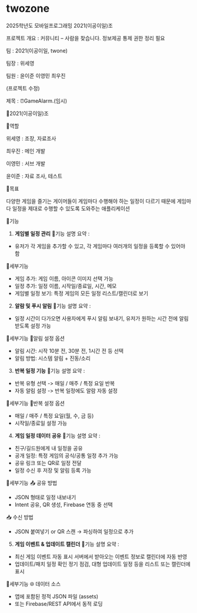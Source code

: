 # twozone
2025학년도 모바일프로그래밍 2021(이공이일)조

프로젝트 개요 : 커뮤니티 – 사람을 찾습니다. 정보제공 통제 권한 정리 필요

팀 : 2021(이공이일, twone)

팀장 : 위세영

팀원 : 윤이준 이영민 최우진

(프로젝트 수정)

제목 : ⏰GameAlarm.(임시)

👥2021(이공이일)조 

📌역할

위세영 : 조장, 자료조사

최우진 : 메인 개발

이영민 : 서브 개발

윤이준 : 자료 조사, 테스트

📌목표

다양한 게임을 즐기는 게이머들이 게임마다 수행해야 하는 일정이 다르기 때문에 게임마다 일정을
제대로 수행할 수 있도록 도와주는 애플리케이션
 
📌기능

1. **게임별 일정 관리**
📌기능 설명 요약 :
- 유저가 각 게임을 추가할 수 있고, 각 게임마다 여러개의 일정을 등록할 수 있어야 함

📌세부기능
- 게임 추가: 게임 이름, 아이콘 이미지 선택 가능
- 일정 추가: 일정 이름, 시작일/종료일, 시간, 메모
- 게임별 일정 보기: 특정 게임의 모든 일정 리스트/캘린더로 보기
      
2. **알람 및 푸시 알림**
📌기능 설명 요약 :
- 일정 시간이 다가오면 사용자에게 푸시 알림 보내기, 유저가 원하는 시간 전에 알림받도록 설정 가능 

📌세부기능
🔔알림 설정 옵션
- 알림 시간: 시작 10분 전, 30분 전, 1시간 전 등 선택
- 알림 방법: 시스템 알림 + 진동/소리

3. **반복 일정 기능**
📌기능 설명 요약 :
- 반복 유형 선택 -> 매일 / 매주 / 특정 요일 반복
- 자동 알림 설정 -> 반복 일정에도 알람 자동 설정

📌세부기능 
🔁반복 설정 옵션
- 매일 / 매주 / 특정 요일(월, 수, 금 등)
- 시작일/종료일 설정 가능

4. **게임 일정 데이터 공유**
📌기능 설명 요약 :
- 친구/길드원에게 내 일정을 공유        
- 공개 일정: 특정 게임의 공식/공통 일정 추가 가능  
- 공유 링크 또는 QR로 일정 전달           
- 일정 수신 후 저장 및 알림 등록 가능

📌세부기능
📤 공유 방법
- JSON 형태로 일정 내보내기
- Intent 공유, QR 생성, Firebase 연동 중 선택

📥 수신 방법
- JSON 붙여넣기 or QR 스캔 → 파싱하여 일정으로 추가

5. **게임 이벤트 & 업데이트 캘린더**
📌기능 설명 요약 :
- 최신 게임 이벤트 자동 표시	서버에서 받아오는 이벤트 정보로 캘린더에 자동 반영
- 업데이트/패치 일정 확인	정기 점검, 대형 업데이트 일정 등을 리스트 또는 캘린더에 표시

📌세부기능
🌐 데이터 소스
- 앱에 포함된 정적 JSON 파일 (assets)
- 또는 Firebase/REST API에서 동적 로딩

